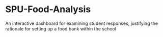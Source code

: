 # SPU-Food-Analysis
An interactive dashboard for examining student responses, justifying the rationale for setting up a food bank within the school
